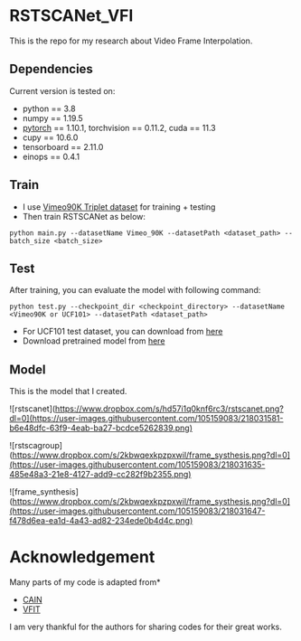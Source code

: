 # RSTSCANet_VFI
This is the repo for my research about Video Frame Interpolation.

## Dependencies
Current version is tested on: 
* python == 3.8
* numpy == 1.19.5
* [pytorch](https://pytorch.org/) == 1.10.1, torchvision == 0.11.2, cuda == 11.3
* cupy == 10.6.0
* tensorboard == 2.11.0
* einops == 0.4.1

## Train
* I use [Vimeo90K Triplet dataset](http://toflow.csail.mit.edu/) for training + testing
* Then train RSTSCANet as below:
```
python main.py --datasetName Vimeo_90K --datasetPath <dataset_path> --batch_size <batch_size>
```

## Test
After training, you can evaluate the model with following command:
```
python test.py --checkpoint_dir <checkpoint_directory> --datasetName <Vimeo90K or UCF101> --datasetPath <dataset_path> 
```

* For UCF101 test dataset, you can download from [here](https://drive.google.com/file/d/0B7EVK8r0v71pdHBNdXB6TE1wSTQ/view?resourcekey=0-r6ihCy20h3kbgZ3ZdimPiA)
* Download pretrained model from [here](https://www.dropbox.com/scl/fo/ayey1dcz9f9bit78rbmy4/h?dl=0&rlkey=4d2x7prwi3izhuzlph6sa1jdj)


## Model
This is the model that I created.

![rstscanet](https://www.dropbox.com/s/hd57i1q0knf6rc3/rstscanet.png?dl=0](https://user-images.githubusercontent.com/105159083/218031581-b6e48dfc-63f9-4eab-ba27-bcdce5262839.png)

![rstscagroup](https://www.dropbox.com/s/2kbwqexkpzpxwil/frame_systhesis.png?dl=0](https://user-images.githubusercontent.com/105159083/218031635-485e48a3-21e8-4127-add9-cc282f9b2355.png)

![frame_synthesis](https://www.dropbox.com/s/2kbwqexkpzpxwil/frame_systhesis.png?dl=0](https://user-images.githubusercontent.com/105159083/218031647-f478d6ea-ea1d-4a43-ad82-234ede0b4d4c.png)

# Acknowledgement
Many parts of my code is adapted from*
* [CAIN](https://github.com/myungsub/CAIN)
* [VFIT](https://github.com/zhshi0816/Video-Frame-Interpolation-Transformer)

I am very thankful for the authors for sharing codes for their great works.
